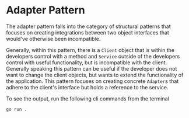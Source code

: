 # Adapter Pattern
The adapter pattern falls into the category of structural patterns that
focuses on creating integrations between two object interfaces that would've
otherwise been incompatible.

Generally, within this pattern, there is a `Client` object that is within the developers control with a method and `Service`
outside of the developers control with useful functionality, but is incompatible with
the client. Generally speaking this pattern can be useful if the developer does not want to change the client objects, but wants to extend the functionality of the application. This pattern focuses on creating concrete `Adapter`s that adhere to the
client's interface but holds a reference to the service.

To see the output, run the following cli commands from the terminal
```bash
go run .
```